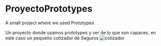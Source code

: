 # ProyectoPrototypes
A small project where we used Prototypes 

Un proyecto donde usamos prototypes y ver de lo que son capaces, en este caso un pequeño cotizador de Seguros
![cotizador](https://user-images.githubusercontent.com/103207462/182939013-53711292-dde2-4551-a956-48fc19b519ed.png)

